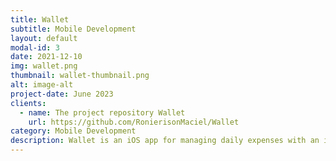 ```yaml
---
title: Wallet
subtitle: Mobile Development
layout: default
modal-id: 3
date: 2021-12-10
img: wallet.png
thumbnail: wallet-thumbnail.png
alt: image-alt
project-date: June 2023
clients: 
  - name: The project repository Wallet
    url: https://github.com/RonierisonMaciel/Wallet
category: Mobile Development
description: Wallet is an iOS app for managing daily expenses with an intuitive interface. Add, edit, and monitor your transactions easily.
---
```


